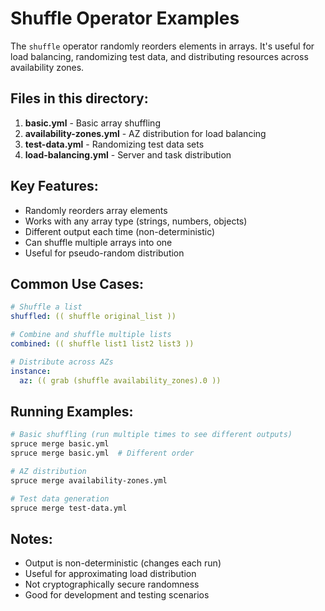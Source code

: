 # Shuffle Operator Examples

The `shuffle` operator randomly reorders elements in arrays. It's useful for load balancing, randomizing test data, and distributing resources across availability zones.

## Files in this directory:

1. **basic.yml** - Basic array shuffling
2. **availability-zones.yml** - AZ distribution for load balancing
3. **test-data.yml** - Randomizing test data sets
4. **load-balancing.yml** - Server and task distribution

## Key Features:

- Randomly reorders array elements
- Works with any array type (strings, numbers, objects)
- Different output each time (non-deterministic)
- Can shuffle multiple arrays into one
- Useful for pseudo-random distribution

## Common Use Cases:

```yaml
# Shuffle a list
shuffled: (( shuffle original_list ))

# Combine and shuffle multiple lists
combined: (( shuffle list1 list2 list3 ))

# Distribute across AZs
instance:
  az: (( grab (shuffle availability_zones).0 ))
```

## Running Examples:

```bash
# Basic shuffling (run multiple times to see different outputs)
spruce merge basic.yml
spruce merge basic.yml  # Different order

# AZ distribution
spruce merge availability-zones.yml

# Test data generation
spruce merge test-data.yml
```

## Notes:

- Output is non-deterministic (changes each run)
- Useful for approximating load distribution
- Not cryptographically secure randomness
- Good for development and testing scenarios